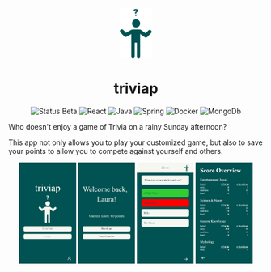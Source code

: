 <p align=center>
  <img alt="Logo" src="greenMan.png" height="100"/>
</p>


<h1 align=center>
triviap
</h1>

<p align=center>
  <img alt="Status Beta" src="https://img.shields.io/badge/Status-Beta-green.svg?style=flat"/>
<img alt="React" src="https://img.shields.io/badge/-React-blue?logo=react&style=flat"/>  
<img alt="Java" src="https://img.shields.io/badge/-Java-brown?logo=java&style=flat"/> 
<img alt="Spring" src="https://img.shields.io/badge/-Spring-lightgrey?logo=spring&style=flat"/>  
<img alt="Docker" src="https://img.shields.io/badge/-Docker-grey?logo=docker&style=flat"/>  
<img alt="MongoDb" src="https://img.shields.io/badge/-MongoDb-green?logo=mongodb&style=flat"/>
</p>

Who doesn't enjoy a game of Trivia on a rainy Sunday afternoon?

This app not only allows you to play your customized game, but also to save your points to allow you to compete against yourself and others.

<p> </p>

<p align=center>
  <img alt="Login" src="Screenshot_Login.PNG" height="200"/>
  <img alt="Welcome" src="Screenshot_Welcome.png" height="200"/>
  <img alt="Game" src="Screenshot_Game.png" height="200"/>
  <img alt="ScoreOverview" src="Screenshot_ScoreOverview.png" height="200"/>
</p>